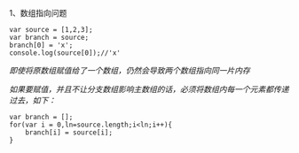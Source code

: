 1、数组指向问题

    var source = [1,2,3];
    var branch = source;
    branch[0] = 'x';
    console.log(source[0]);//'x'

*即使将原数组赋值给了一个数组，仍然会导致两个数组指向同一片内存*

*如果要赋值，并且不让分支数组影响主数组的话，必须将数组内每一个元素都传递过去，如下：*

    var branch = [];
    for(var i = 0,ln=source.length;i<ln;i++){
        branch[i] = source[i];
    }

